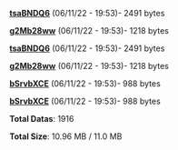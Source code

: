 [**tsaBNDQ6**](/data/tsaBNDQ6.txt) (06/11/22 - 19:53)- 2491 bytes

[**g2Mb28ww**](/data/g2Mb28ww.txt) (06/11/22 - 19:53)- 1218 bytes

[**tsaBNDQ6**](/data/tsaBNDQ6.txt) (06/11/22 - 19:53)- 2491 bytes

[**g2Mb28ww**](/data/g2Mb28ww.txt) (06/11/22 - 19:53)- 1218 bytes

[**bSrvbXCE**](/data/bSrvbXCE.txt) (06/11/22 - 19:53)- 988 bytes

[**bSrvbXCE**](/data/bSrvbXCE.txt) (06/11/22 - 19:53)- 988 bytes

**Total Datas**: 1916

**Total Size**: 10.96 MB / 11.0 MB